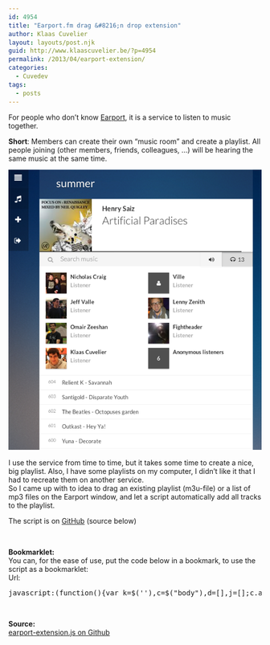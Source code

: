 ```yaml
---
id: 4954
title: "Earport.fm drag &#8216;n drop extension"
author: Klaas Cuvelier
layout: layouts/post.njk
guid: http://www.klaascuvelier.be/?p=4954
permalink: /2013/04/earport-extension/
categories:
  - Cuvedev
tags:
  - posts
---
```


For people who don&#8217;t know <a href="http://www.earport.fm" target="_blank">Earport</a>, it is a service to listen to music together.

**Short**: Members can create their own &#8220;music room&#8221; and create a playlist. All people joining (other members, friends, colleagues, &#8230;) will be hearing the same music at the same time.

![Screenshot of Earport](/public/2013/04/earport.png)

I use the service from time to time, but it takes some time to create a nice, big playlist. Also, I have some playlists on my computer, I didn&#8217;t like it that I had to recreate them on another service.  
So I came up with to idea to drag an existing playlist (m3u-file) or a list of mp3 files on the Earport window, and let a script automatically add all tracks to the playlist.

The script is on <a href="https://gist.github.com/klaascuvelier/5370520#file-earport-extension-js" target="_blank">GitHub</a> (source below)

&nbsp;

**Bookmarklet:**  
You can, for the ease of use, put the code below in a bookmark, to use the script as a bookmarklet:  
Url:

<pre>javascript:(function(){var k=$(''),c=$("body"),d=[],j=[];c.append('');Earport.Api.socket.on("search.query",e);Earport.Api.socket.on("playlist.queue",h);k.on("dragleave",function(l){k.remove()});c.on("dragenter dragover",function(l){l.preventDefault();l.stopPropagation();var m=l.dataTransfer?l.dataTransfer:l.originalEvent.dataTransfer;if(!m||$.inArray("Files",m.types)0){a()}return}var l=j.pop(),m=void 0;if(l){m=l.type;if(m==="audio/mp3"){i(l)}else{if(m==="audio/x-mpegurl"){g(l)}else{if(!!window.console){console.log("unsupported type "+m);f()}}}}}function g(m){var l=new FileReader();l.onload=function(r){var p=this.result.split("\n"),o=p.length,n=void 0,q=void 0;for(q=0;q1){useFilename=n.substr(0,1)!=="#";if(!useFilename){try{info=n.split(",")[1].split("-");b(info[0],info[1]);q++}catch(r){n=p[++q]}}if(useFilename){filename=n.substr(0,n.lastIndexOf("."));song=filename.replace(/[0-9\-_\.]/gi," ").replace(/  /g," ");b("",song)}}}f()};l.onerror=function(n){f()};l.readAsText(m)}function i(m){var l=new FileReader();l.onload=function(r){var p=new jDataView(this.result);if(p.getString(3,p.byteLength-128)=="TAG"){var s=p.getString(30,p.tell()),n=p.getString(30,p.tell()),o=p.getString(30,p.tell()),q=p.getString(4,p.tell());b(n,s,o)}else{console.log("could not parse")}f()};l.onerror=function(n){f()};l.readAsArrayBuffer(m)}function b(n,t,p){var r=$.trim([n,t,p].join(" ")),s=r.split("\u0000"),o=s.length,q=void 0,m="";for(q=0;q0){m+=s[q]}}d.push(m)}function a(){if(d.length===0){return}var l=d.pop();if(!!l){console.log("finding song "+l);Earport.Api.socket.emit("search.query",{query:l})}a()}function e(m){if(m&&m.results&&m.results.length){var l=m.results[0];Earport.Api.socket.emit("playlist.queue",{track:l})}}function h(l){}})();</pre>

&nbsp;

**Source:**  
[earport-extension.js on Github](https://gist.github.com/klaascuvelier/5370520)
